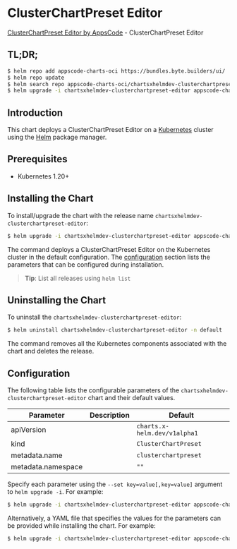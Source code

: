 # ClusterChartPreset Editor

[ClusterChartPreset Editor by AppsCode](https://appscode.com) - ClusterChartPreset Editor

## TL;DR;

```bash
$ helm repo add appscode-charts-oci https://bundles.byte.builders/ui/
$ helm repo update
$ helm search repo appscode-charts-oci/chartsxhelmdev-clusterchartpreset-editor --version=v0.7.0
$ helm upgrade -i chartsxhelmdev-clusterchartpreset-editor appscode-charts-oci/chartsxhelmdev-clusterchartpreset-editor -n default --create-namespace --version=v0.7.0
```

## Introduction

This chart deploys a ClusterChartPreset Editor on a [Kubernetes](http://kubernetes.io) cluster using the [Helm](https://helm.sh) package manager.

## Prerequisites

- Kubernetes 1.20+

## Installing the Chart

To install/upgrade the chart with the release name `chartsxhelmdev-clusterchartpreset-editor`:

```bash
$ helm upgrade -i chartsxhelmdev-clusterchartpreset-editor appscode-charts-oci/chartsxhelmdev-clusterchartpreset-editor -n default --create-namespace --version=v0.7.0
```

The command deploys a ClusterChartPreset Editor on the Kubernetes cluster in the default configuration. The [configuration](#configuration) section lists the parameters that can be configured during installation.

> **Tip**: List all releases using `helm list`

## Uninstalling the Chart

To uninstall the `chartsxhelmdev-clusterchartpreset-editor`:

```bash
$ helm uninstall chartsxhelmdev-clusterchartpreset-editor -n default
```

The command removes all the Kubernetes components associated with the chart and deletes the release.

## Configuration

The following table lists the configurable parameters of the `chartsxhelmdev-clusterchartpreset-editor` chart and their default values.

|     Parameter      | Description |                 Default                 |
|--------------------|-------------|-----------------------------------------|
| apiVersion         |             | <code>charts.x-helm.dev/v1alpha1</code> |
| kind               |             | <code>ClusterChartPreset</code>         |
| metadata.name      |             | <code>clusterchartpreset</code>         |
| metadata.namespace |             | <code>""</code>                         |


Specify each parameter using the `--set key=value[,key=value]` argument to `helm upgrade -i`. For example:

```bash
$ helm upgrade -i chartsxhelmdev-clusterchartpreset-editor appscode-charts-oci/chartsxhelmdev-clusterchartpreset-editor -n default --create-namespace --version=v0.7.0 --set apiVersion=charts.x-helm.dev/v1alpha1
```

Alternatively, a YAML file that specifies the values for the parameters can be provided while
installing the chart. For example:

```bash
$ helm upgrade -i chartsxhelmdev-clusterchartpreset-editor appscode-charts-oci/chartsxhelmdev-clusterchartpreset-editor -n default --create-namespace --version=v0.7.0 --values values.yaml
```
